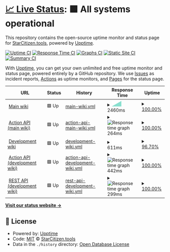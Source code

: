 # [📈 Live Status](https://StarCitizenTools.github.io/upptime): <!--live status--> **🟩 All systems operational**

This repository contains the open-source uptime monitor and status page for [StarCitizen.tools](https://starcitizen.tools), powered by [Upptime](https://github.com/upptime/upptime).

[![Uptime CI](https://github.com/StarCitizenTools/upptime/workflows/Uptime%20CI/badge.svg)](https://github.com/upptime/upptime/actions?query=workflow%3A%22Uptime+CI%22)
[![Response Time CI](https://github.com/StarCitizenTools/upptime/workflows/Response%20Time%20CI/badge.svg)](https://github.com/upptime/upptime/actions?query=workflow%3A%22Response+Time+CI%22)
[![Graphs CI](https://github.com/StarCitizenTools/upptime/workflows/Graphs%20CI/badge.svg)](https://github.com/upptime/upptime/actions?query=workflow%3A%22Graphs+CI%22)
[![Static Site CI](https://github.com/StarCitizenTools/upptime/workflows/Static%20Site%20CI/badge.svg)](https://github.com/upptime/upptime/actions?query=workflow%3A%22Static+Site+CI%22)
[![Summary CI](https://github.com/StarCitizenTools/upptime/workflows/Summary%20CI/badge.svg)](https://github.com/upptime/upptime/actions?query=workflow%3A%22Summary+CI%22)

With [Upptime](https://upptime.js.org), you can get your own unlimited and free uptime monitor and status page, powered entirely by a GitHub repository. We use [Issues](https://github.com/StarCitizenTools/upptime/issues) as incident reports, [Actions](https://github.com/StarCitizenTools/upptime/actions) as uptime monitors, and [Pages](https://StarCitizenTools.github.io/upptime) for the status page.

<!--start: status pages-->
<!-- This summary is generated by Upptime (https://github.com/upptime/upptime) -->
<!-- Do not edit this manually, your changes will be overwritten -->
<!-- prettier-ignore -->
| URL | Status | History | Response Time | Uptime |
| --- | ------ | ------- | ------------- | ------ |
| <img alt="" src="https://favicons.githubusercontent.com/starcitizen.tools" height="13"> [Main wiki](https://starcitizen.tools) | 🟩 Up | [main-wiki.yml](https://github.com/StarCitizenTools/upptime/commits/HEAD/history/main-wiki.yml) | <details><summary><img alt="Response time graph" src="./graphs/main-wiki/response-time-week.png" height="20"> 2460ms</summary><br><a href="https://StarCitizenTools.github.io/upptime/history/main-wiki"><img alt="Response time 2460" src="https://img.shields.io/endpoint?url=https%3A%2F%2Fraw.githubusercontent.com%2FStarCitizenTools%2Fupptime%2FHEAD%2Fapi%2Fmain-wiki%2Fresponse-time.json"></a><br><a href="https://StarCitizenTools.github.io/upptime/history/main-wiki"><img alt="24-hour response time 2460" src="https://img.shields.io/endpoint?url=https%3A%2F%2Fraw.githubusercontent.com%2FStarCitizenTools%2Fupptime%2FHEAD%2Fapi%2Fmain-wiki%2Fresponse-time-day.json"></a><br><a href="https://StarCitizenTools.github.io/upptime/history/main-wiki"><img alt="7-day response time 2460" src="https://img.shields.io/endpoint?url=https%3A%2F%2Fraw.githubusercontent.com%2FStarCitizenTools%2Fupptime%2FHEAD%2Fapi%2Fmain-wiki%2Fresponse-time-week.json"></a><br><a href="https://StarCitizenTools.github.io/upptime/history/main-wiki"><img alt="30-day response time 2460" src="https://img.shields.io/endpoint?url=https%3A%2F%2Fraw.githubusercontent.com%2FStarCitizenTools%2Fupptime%2FHEAD%2Fapi%2Fmain-wiki%2Fresponse-time-month.json"></a><br><a href="https://StarCitizenTools.github.io/upptime/history/main-wiki"><img alt="1-year response time 2460" src="https://img.shields.io/endpoint?url=https%3A%2F%2Fraw.githubusercontent.com%2FStarCitizenTools%2Fupptime%2FHEAD%2Fapi%2Fmain-wiki%2Fresponse-time-year.json"></a></details> | <details><summary><a href="https://StarCitizenTools.github.io/upptime/history/main-wiki">100.00%</a></summary><a href="https://StarCitizenTools.github.io/upptime/history/main-wiki"><img alt="All-time uptime 100.00%" src="https://img.shields.io/endpoint?url=https%3A%2F%2Fraw.githubusercontent.com%2FStarCitizenTools%2Fupptime%2FHEAD%2Fapi%2Fmain-wiki%2Fuptime.json"></a><br><a href="https://StarCitizenTools.github.io/upptime/history/main-wiki"><img alt="24-hour uptime 100.00%" src="https://img.shields.io/endpoint?url=https%3A%2F%2Fraw.githubusercontent.com%2FStarCitizenTools%2Fupptime%2FHEAD%2Fapi%2Fmain-wiki%2Fuptime-day.json"></a><br><a href="https://StarCitizenTools.github.io/upptime/history/main-wiki"><img alt="7-day uptime 100.00%" src="https://img.shields.io/endpoint?url=https%3A%2F%2Fraw.githubusercontent.com%2FStarCitizenTools%2Fupptime%2FHEAD%2Fapi%2Fmain-wiki%2Fuptime-week.json"></a><br><a href="https://StarCitizenTools.github.io/upptime/history/main-wiki"><img alt="30-day uptime 100.00%" src="https://img.shields.io/endpoint?url=https%3A%2F%2Fraw.githubusercontent.com%2FStarCitizenTools%2Fupptime%2FHEAD%2Fapi%2Fmain-wiki%2Fuptime-month.json"></a><br><a href="https://StarCitizenTools.github.io/upptime/history/main-wiki"><img alt="1-year uptime 100.00%" src="https://img.shields.io/endpoint?url=https%3A%2F%2Fraw.githubusercontent.com%2FStarCitizenTools%2Fupptime%2FHEAD%2Fapi%2Fmain-wiki%2Fuptime-year.json"></a></details>
| <img alt="" src="https://favicons.githubusercontent.com/starcitizen.tools" height="13"> [Action API (main wiki)](https://starcitizen.tools/api.php?action=query&prop=info&titles=Gladius) | 🟩 Up | [action-api-main-wiki.yml](https://github.com/StarCitizenTools/upptime/commits/HEAD/history/action-api-main-wiki.yml) | <details><summary><img alt="Response time graph" src="./graphs/action-api-main-wiki/response-time-week.png" height="20"> 264ms</summary><br><a href="https://StarCitizenTools.github.io/upptime/history/action-api-main-wiki"><img alt="Response time 264" src="https://img.shields.io/endpoint?url=https%3A%2F%2Fraw.githubusercontent.com%2FStarCitizenTools%2Fupptime%2FHEAD%2Fapi%2Faction-api-main-wiki%2Fresponse-time.json"></a><br><a href="https://StarCitizenTools.github.io/upptime/history/action-api-main-wiki"><img alt="24-hour response time 264" src="https://img.shields.io/endpoint?url=https%3A%2F%2Fraw.githubusercontent.com%2FStarCitizenTools%2Fupptime%2FHEAD%2Fapi%2Faction-api-main-wiki%2Fresponse-time-day.json"></a><br><a href="https://StarCitizenTools.github.io/upptime/history/action-api-main-wiki"><img alt="7-day response time 264" src="https://img.shields.io/endpoint?url=https%3A%2F%2Fraw.githubusercontent.com%2FStarCitizenTools%2Fupptime%2FHEAD%2Fapi%2Faction-api-main-wiki%2Fresponse-time-week.json"></a><br><a href="https://StarCitizenTools.github.io/upptime/history/action-api-main-wiki"><img alt="30-day response time 264" src="https://img.shields.io/endpoint?url=https%3A%2F%2Fraw.githubusercontent.com%2FStarCitizenTools%2Fupptime%2FHEAD%2Fapi%2Faction-api-main-wiki%2Fresponse-time-month.json"></a><br><a href="https://StarCitizenTools.github.io/upptime/history/action-api-main-wiki"><img alt="1-year response time 264" src="https://img.shields.io/endpoint?url=https%3A%2F%2Fraw.githubusercontent.com%2FStarCitizenTools%2Fupptime%2FHEAD%2Fapi%2Faction-api-main-wiki%2Fresponse-time-year.json"></a></details> | <details><summary><a href="https://StarCitizenTools.github.io/upptime/history/action-api-main-wiki">100.00%</a></summary><a href="https://StarCitizenTools.github.io/upptime/history/action-api-main-wiki"><img alt="All-time uptime 100.00%" src="https://img.shields.io/endpoint?url=https%3A%2F%2Fraw.githubusercontent.com%2FStarCitizenTools%2Fupptime%2FHEAD%2Fapi%2Faction-api-main-wiki%2Fuptime.json"></a><br><a href="https://StarCitizenTools.github.io/upptime/history/action-api-main-wiki"><img alt="24-hour uptime 100.00%" src="https://img.shields.io/endpoint?url=https%3A%2F%2Fraw.githubusercontent.com%2FStarCitizenTools%2Fupptime%2FHEAD%2Fapi%2Faction-api-main-wiki%2Fuptime-day.json"></a><br><a href="https://StarCitizenTools.github.io/upptime/history/action-api-main-wiki"><img alt="7-day uptime 100.00%" src="https://img.shields.io/endpoint?url=https%3A%2F%2Fraw.githubusercontent.com%2FStarCitizenTools%2Fupptime%2FHEAD%2Fapi%2Faction-api-main-wiki%2Fuptime-week.json"></a><br><a href="https://StarCitizenTools.github.io/upptime/history/action-api-main-wiki"><img alt="30-day uptime 100.00%" src="https://img.shields.io/endpoint?url=https%3A%2F%2Fraw.githubusercontent.com%2FStarCitizenTools%2Fupptime%2FHEAD%2Fapi%2Faction-api-main-wiki%2Fuptime-month.json"></a><br><a href="https://StarCitizenTools.github.io/upptime/history/action-api-main-wiki"><img alt="1-year uptime 100.00%" src="https://img.shields.io/endpoint?url=https%3A%2F%2Fraw.githubusercontent.com%2FStarCitizenTools%2Fupptime%2FHEAD%2Fapi%2Faction-api-main-wiki%2Fuptime-year.json"></a></details>
| <img alt="" src="https://favicons.githubusercontent.com/dev.starcitizen.tools" height="13"> [Development wiki](https://dev.starcitizen.tools/) | 🟩 Up | [development-wiki.yml](https://github.com/StarCitizenTools/upptime/commits/HEAD/history/development-wiki.yml) | <details><summary><img alt="Response time graph" src="./graphs/development-wiki/response-time-week.png" height="20"> 611ms</summary><br><a href="https://StarCitizenTools.github.io/upptime/history/development-wiki"><img alt="Response time 611" src="https://img.shields.io/endpoint?url=https%3A%2F%2Fraw.githubusercontent.com%2FStarCitizenTools%2Fupptime%2FHEAD%2Fapi%2Fdevelopment-wiki%2Fresponse-time.json"></a><br><a href="https://StarCitizenTools.github.io/upptime/history/development-wiki"><img alt="24-hour response time 611" src="https://img.shields.io/endpoint?url=https%3A%2F%2Fraw.githubusercontent.com%2FStarCitizenTools%2Fupptime%2FHEAD%2Fapi%2Fdevelopment-wiki%2Fresponse-time-day.json"></a><br><a href="https://StarCitizenTools.github.io/upptime/history/development-wiki"><img alt="7-day response time 611" src="https://img.shields.io/endpoint?url=https%3A%2F%2Fraw.githubusercontent.com%2FStarCitizenTools%2Fupptime%2FHEAD%2Fapi%2Fdevelopment-wiki%2Fresponse-time-week.json"></a><br><a href="https://StarCitizenTools.github.io/upptime/history/development-wiki"><img alt="30-day response time 611" src="https://img.shields.io/endpoint?url=https%3A%2F%2Fraw.githubusercontent.com%2FStarCitizenTools%2Fupptime%2FHEAD%2Fapi%2Fdevelopment-wiki%2Fresponse-time-month.json"></a><br><a href="https://StarCitizenTools.github.io/upptime/history/development-wiki"><img alt="1-year response time 611" src="https://img.shields.io/endpoint?url=https%3A%2F%2Fraw.githubusercontent.com%2FStarCitizenTools%2Fupptime%2FHEAD%2Fapi%2Fdevelopment-wiki%2Fresponse-time-year.json"></a></details> | <details><summary><a href="https://StarCitizenTools.github.io/upptime/history/development-wiki">96.70%</a></summary><a href="https://StarCitizenTools.github.io/upptime/history/development-wiki"><img alt="All-time uptime 96.70%" src="https://img.shields.io/endpoint?url=https%3A%2F%2Fraw.githubusercontent.com%2FStarCitizenTools%2Fupptime%2FHEAD%2Fapi%2Fdevelopment-wiki%2Fuptime.json"></a><br><a href="https://StarCitizenTools.github.io/upptime/history/development-wiki"><img alt="24-hour uptime 96.70%" src="https://img.shields.io/endpoint?url=https%3A%2F%2Fraw.githubusercontent.com%2FStarCitizenTools%2Fupptime%2FHEAD%2Fapi%2Fdevelopment-wiki%2Fuptime-day.json"></a><br><a href="https://StarCitizenTools.github.io/upptime/history/development-wiki"><img alt="7-day uptime 96.70%" src="https://img.shields.io/endpoint?url=https%3A%2F%2Fraw.githubusercontent.com%2FStarCitizenTools%2Fupptime%2FHEAD%2Fapi%2Fdevelopment-wiki%2Fuptime-week.json"></a><br><a href="https://StarCitizenTools.github.io/upptime/history/development-wiki"><img alt="30-day uptime 96.70%" src="https://img.shields.io/endpoint?url=https%3A%2F%2Fraw.githubusercontent.com%2FStarCitizenTools%2Fupptime%2FHEAD%2Fapi%2Fdevelopment-wiki%2Fuptime-month.json"></a><br><a href="https://StarCitizenTools.github.io/upptime/history/development-wiki"><img alt="1-year uptime 96.70%" src="https://img.shields.io/endpoint?url=https%3A%2F%2Fraw.githubusercontent.com%2FStarCitizenTools%2Fupptime%2FHEAD%2Fapi%2Fdevelopment-wiki%2Fuptime-year.json"></a></details>
| <img alt="" src="https://favicons.githubusercontent.com/dev.starcitizen.tools" height="13"> [Action API (development wiki)](https://dev.starcitizen.tools/api.php?action=query&prop=info&titles=Gladius) | 🟩 Up | [action-api-development-wiki.yml](https://github.com/StarCitizenTools/upptime/commits/HEAD/history/action-api-development-wiki.yml) | <details><summary><img alt="Response time graph" src="./graphs/action-api-development-wiki/response-time-week.png" height="20"> 442ms</summary><br><a href="https://StarCitizenTools.github.io/upptime/history/action-api-development-wiki"><img alt="Response time 442" src="https://img.shields.io/endpoint?url=https%3A%2F%2Fraw.githubusercontent.com%2FStarCitizenTools%2Fupptime%2FHEAD%2Fapi%2Faction-api-development-wiki%2Fresponse-time.json"></a><br><a href="https://StarCitizenTools.github.io/upptime/history/action-api-development-wiki"><img alt="24-hour response time 442" src="https://img.shields.io/endpoint?url=https%3A%2F%2Fraw.githubusercontent.com%2FStarCitizenTools%2Fupptime%2FHEAD%2Fapi%2Faction-api-development-wiki%2Fresponse-time-day.json"></a><br><a href="https://StarCitizenTools.github.io/upptime/history/action-api-development-wiki"><img alt="7-day response time 442" src="https://img.shields.io/endpoint?url=https%3A%2F%2Fraw.githubusercontent.com%2FStarCitizenTools%2Fupptime%2FHEAD%2Fapi%2Faction-api-development-wiki%2Fresponse-time-week.json"></a><br><a href="https://StarCitizenTools.github.io/upptime/history/action-api-development-wiki"><img alt="30-day response time 442" src="https://img.shields.io/endpoint?url=https%3A%2F%2Fraw.githubusercontent.com%2FStarCitizenTools%2Fupptime%2FHEAD%2Fapi%2Faction-api-development-wiki%2Fresponse-time-month.json"></a><br><a href="https://StarCitizenTools.github.io/upptime/history/action-api-development-wiki"><img alt="1-year response time 442" src="https://img.shields.io/endpoint?url=https%3A%2F%2Fraw.githubusercontent.com%2FStarCitizenTools%2Fupptime%2FHEAD%2Fapi%2Faction-api-development-wiki%2Fresponse-time-year.json"></a></details> | <details><summary><a href="https://StarCitizenTools.github.io/upptime/history/action-api-development-wiki">100.00%</a></summary><a href="https://StarCitizenTools.github.io/upptime/history/action-api-development-wiki"><img alt="All-time uptime 100.00%" src="https://img.shields.io/endpoint?url=https%3A%2F%2Fraw.githubusercontent.com%2FStarCitizenTools%2Fupptime%2FHEAD%2Fapi%2Faction-api-development-wiki%2Fuptime.json"></a><br><a href="https://StarCitizenTools.github.io/upptime/history/action-api-development-wiki"><img alt="24-hour uptime 100.00%" src="https://img.shields.io/endpoint?url=https%3A%2F%2Fraw.githubusercontent.com%2FStarCitizenTools%2Fupptime%2FHEAD%2Fapi%2Faction-api-development-wiki%2Fuptime-day.json"></a><br><a href="https://StarCitizenTools.github.io/upptime/history/action-api-development-wiki"><img alt="7-day uptime 100.00%" src="https://img.shields.io/endpoint?url=https%3A%2F%2Fraw.githubusercontent.com%2FStarCitizenTools%2Fupptime%2FHEAD%2Fapi%2Faction-api-development-wiki%2Fuptime-week.json"></a><br><a href="https://StarCitizenTools.github.io/upptime/history/action-api-development-wiki"><img alt="30-day uptime 100.00%" src="https://img.shields.io/endpoint?url=https%3A%2F%2Fraw.githubusercontent.com%2FStarCitizenTools%2Fupptime%2FHEAD%2Fapi%2Faction-api-development-wiki%2Fuptime-month.json"></a><br><a href="https://StarCitizenTools.github.io/upptime/history/action-api-development-wiki"><img alt="1-year uptime 100.00%" src="https://img.shields.io/endpoint?url=https%3A%2F%2Fraw.githubusercontent.com%2FStarCitizenTools%2Fupptime%2FHEAD%2Fapi%2Faction-api-development-wiki%2Fuptime-year.json"></a></details>
| <img alt="" src="https://favicons.githubusercontent.com/dev.starcitizen.tools" height="13"> [REST API (development wiki)](https://dev.starcitizen.tools/rest.php/v1/page/Gladius) | 🟩 Up | [rest-api-development-wiki.yml](https://github.com/StarCitizenTools/upptime/commits/HEAD/history/rest-api-development-wiki.yml) | <details><summary><img alt="Response time graph" src="./graphs/rest-api-development-wiki/response-time-week.png" height="20"> 299ms</summary><br><a href="https://StarCitizenTools.github.io/upptime/history/rest-api-development-wiki"><img alt="Response time 299" src="https://img.shields.io/endpoint?url=https%3A%2F%2Fraw.githubusercontent.com%2FStarCitizenTools%2Fupptime%2FHEAD%2Fapi%2Frest-api-development-wiki%2Fresponse-time.json"></a><br><a href="https://StarCitizenTools.github.io/upptime/history/rest-api-development-wiki"><img alt="24-hour response time 299" src="https://img.shields.io/endpoint?url=https%3A%2F%2Fraw.githubusercontent.com%2FStarCitizenTools%2Fupptime%2FHEAD%2Fapi%2Frest-api-development-wiki%2Fresponse-time-day.json"></a><br><a href="https://StarCitizenTools.github.io/upptime/history/rest-api-development-wiki"><img alt="7-day response time 299" src="https://img.shields.io/endpoint?url=https%3A%2F%2Fraw.githubusercontent.com%2FStarCitizenTools%2Fupptime%2FHEAD%2Fapi%2Frest-api-development-wiki%2Fresponse-time-week.json"></a><br><a href="https://StarCitizenTools.github.io/upptime/history/rest-api-development-wiki"><img alt="30-day response time 299" src="https://img.shields.io/endpoint?url=https%3A%2F%2Fraw.githubusercontent.com%2FStarCitizenTools%2Fupptime%2FHEAD%2Fapi%2Frest-api-development-wiki%2Fresponse-time-month.json"></a><br><a href="https://StarCitizenTools.github.io/upptime/history/rest-api-development-wiki"><img alt="1-year response time 299" src="https://img.shields.io/endpoint?url=https%3A%2F%2Fraw.githubusercontent.com%2FStarCitizenTools%2Fupptime%2FHEAD%2Fapi%2Frest-api-development-wiki%2Fresponse-time-year.json"></a></details> | <details><summary><a href="https://StarCitizenTools.github.io/upptime/history/rest-api-development-wiki">100.00%</a></summary><a href="https://StarCitizenTools.github.io/upptime/history/rest-api-development-wiki"><img alt="All-time uptime 100.00%" src="https://img.shields.io/endpoint?url=https%3A%2F%2Fraw.githubusercontent.com%2FStarCitizenTools%2Fupptime%2FHEAD%2Fapi%2Frest-api-development-wiki%2Fuptime.json"></a><br><a href="https://StarCitizenTools.github.io/upptime/history/rest-api-development-wiki"><img alt="24-hour uptime 100.00%" src="https://img.shields.io/endpoint?url=https%3A%2F%2Fraw.githubusercontent.com%2FStarCitizenTools%2Fupptime%2FHEAD%2Fapi%2Frest-api-development-wiki%2Fuptime-day.json"></a><br><a href="https://StarCitizenTools.github.io/upptime/history/rest-api-development-wiki"><img alt="7-day uptime 100.00%" src="https://img.shields.io/endpoint?url=https%3A%2F%2Fraw.githubusercontent.com%2FStarCitizenTools%2Fupptime%2FHEAD%2Fapi%2Frest-api-development-wiki%2Fuptime-week.json"></a><br><a href="https://StarCitizenTools.github.io/upptime/history/rest-api-development-wiki"><img alt="30-day uptime 100.00%" src="https://img.shields.io/endpoint?url=https%3A%2F%2Fraw.githubusercontent.com%2FStarCitizenTools%2Fupptime%2FHEAD%2Fapi%2Frest-api-development-wiki%2Fuptime-month.json"></a><br><a href="https://StarCitizenTools.github.io/upptime/history/rest-api-development-wiki"><img alt="1-year uptime 100.00%" src="https://img.shields.io/endpoint?url=https%3A%2F%2Fraw.githubusercontent.com%2FStarCitizenTools%2Fupptime%2FHEAD%2Fapi%2Frest-api-development-wiki%2Fuptime-year.json"></a></details>

<!--end: status pages-->

[**Visit our status website →**](https://StarCitizenTools.github.io/upptime)

## 📄 License

- Powered by: [Upptime](https://github.com/upptime/upptime)
- Code: [MIT](./LICENSE) © [StarCitizen.tools](https://starcitizen.tools)
- Data in the `./history` directory: [Open Database License](https://opendatacommons.org/licenses/odbl/1-0/)
